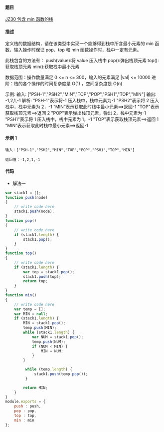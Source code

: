 #### 題目

[JZ30 包含 min 函数的栈](https://www.nowcoder.com/practice/4c776177d2c04c2494f2555c9fcc1e49?tpId=13&tqId=23268&ru=/ta/coding-interviews&qru=/ta/coding-interviews/question-ranking)

#### 描述

定义栈的数据结构，请在该类型中实现一个能够得到栈中所含最小元素的 min 函数，输入操作时保证 pop、top 和 min 函数操作时，栈中一定有元素。

此栈包含的方法有：
push(value):将 value 压入栈中
pop():弹出栈顶元素
top():获取栈顶元素
min():获取栈中最小元素

数据范围：操作数量满足 0 <= n <= 300，输入的元素满足 |val| <= 10000
进阶：栈的各个操作的时间复杂度是 O(1) ，空间复杂度是 O(n)

示例:
输入: ["PSH-1","PSH2","MIN","TOP","POP","PSH1","TOP","MIN"]
输出: -1,2,1,-1
解析:
"PSH-1"表示将-1 压入栈中，栈中元素为-1
"PSH2"表示将 2 压入栈中，栈中元素为 2，-1
“MIN”表示获取此时栈中最小元素==>返回-1
"TOP"表示获取栈顶元素==>返回 2
"POP"表示弹出栈顶元素，弹出 2，栈中元素为-1
"PSH1"表示将 1 压入栈中，栈中元素为 1，-1
"TOP"表示获取栈顶元素==>返回 1
“MIN”表示获取此时栈中最小元素==>返回-1

#### 示例 1

```
输入：["PSH-1","PSH2","MIN","TOP","POP","PSH1","TOP","MIN"]

返回值：-1,2,1,-1
```

#### 代码

- 解法一

```js
var stack1 = [];
function push(node)
{
    // write code here
    stack1.push(node);
}
function pop()
{
    // write code here
    if (stack1.length) {
        stack1.pop();
    }
}
function top()
{
    // write code here
    if (stack1.length) {
        var top = stack1.pop();
        stack1.push(top);
        return top;
    }
}
function min()
{
    // write code here
    var temp = [];
    var MIN = null;
    if (stack1.length) {
        MIN = stack1.pop();
        temp.push(MIN);
        while (stack1.length) {
            var NUM = stack1.pop();
            temp.push(NUM);
            if (NUM < MIN) {
                MIN = NUM;
            }
        }

         while (temp.length) {
             stack1.push(temp.pop());
         }

        return MIN;
    }
}
module.exports = {
    push : push,
    pop : pop,
    top : top,
    min : min
};
```
